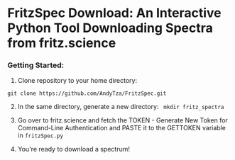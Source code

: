 # FritzSpec Download: An Interactive Python Tool Downloading Spectra from fritz.science




### Getting Started: 
1. Clone repository to your home directory: 

```
git clone https://github.com/AndyTza/FritzSpec.git

```

2. In the same directory, generate a new directory: ``` mkdir fritz_spectra```

3. Go over to fritz.science and fetch the TOKEN - Generate New Token for Command-Line Authentication and PASTE it to the  GETTOKEN variable in `fritzSpec.py`

4. You're ready to download a spectrum! 

``` python fritzSpec ZTF_ID_HERE

```


